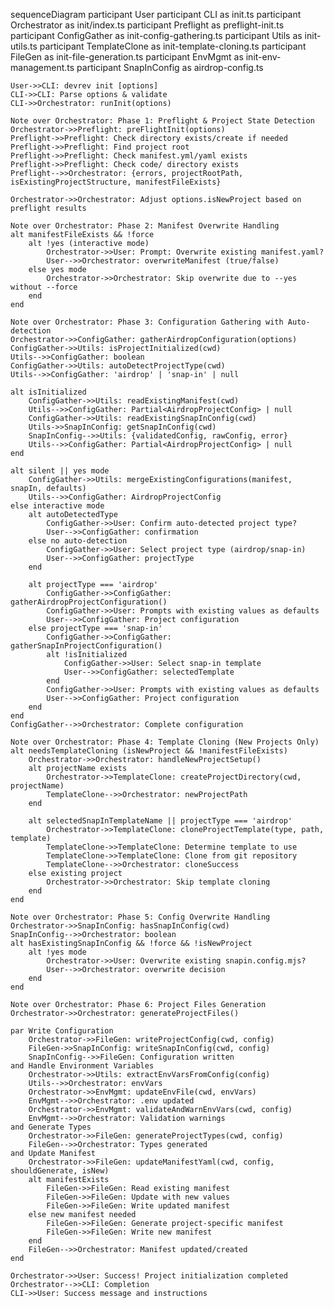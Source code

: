 sequenceDiagram
    participant User
    participant CLI as init.ts
    participant Orchestrator as init/index.ts
    participant Preflight as preflight-init.ts
    participant ConfigGather as init-config-gathering.ts
    participant Utils as init-utils.ts
    participant TemplateClone as init-template-cloning.ts
    participant FileGen as init-file-generation.ts
    participant EnvMgmt as init-env-management.ts
    participant SnapInConfig as airdrop-config.ts

    User->>CLI: devrev init [options]
    CLI->>CLI: Parse options & validate
    CLI->>Orchestrator: runInit(options)
    
    Note over Orchestrator: Phase 1: Preflight & Project State Detection
    Orchestrator->>Preflight: preFlightInit(options)
    Preflight->>Preflight: Check directory exists/create if needed
    Preflight->>Preflight: Find project root
    Preflight->>Preflight: Check manifest.yml/yaml exists
    Preflight->>Preflight: Check code/ directory exists
    Preflight-->>Orchestrator: {errors, projectRootPath, isExistingProjectStructure, manifestFileExists}
    
    Orchestrator->>Orchestrator: Adjust options.isNewProject based on preflight results
    
    Note over Orchestrator: Phase 2: Manifest Overwrite Handling
    alt manifestFileExists && !force
        alt !yes (interactive mode)
            Orchestrator->>User: Prompt: Overwrite existing manifest.yaml?
            User-->>Orchestrator: overwriteManifest (true/false)
        else yes mode
            Orchestrator->>Orchestrator: Skip overwrite due to --yes without --force
        end
    end
    
    Note over Orchestrator: Phase 3: Configuration Gathering with Auto-detection
    Orchestrator->>ConfigGather: gatherAirdropConfiguration(options)
    ConfigGather->>Utils: isProjectInitialized(cwd)
    Utils-->>ConfigGather: boolean
    ConfigGather->>Utils: autoDetectProjectType(cwd)
    Utils-->>ConfigGather: 'airdrop' | 'snap-in' | null
    
    alt isInitialized
        ConfigGather->>Utils: readExistingManifest(cwd)
        Utils-->>ConfigGather: Partial<AirdropProjectConfig> | null
        ConfigGather->>Utils: readExistingSnapInConfig(cwd)
        Utils->>SnapInConfig: getSnapInConfig(cwd)
        SnapInConfig-->>Utils: {validatedConfig, rawConfig, error}
        Utils-->>ConfigGather: Partial<AirdropProjectConfig> | null
    end
    
    alt silent || yes mode
        ConfigGather->>Utils: mergeExistingConfigurations(manifest, snapIn, defaults)
        Utils-->>ConfigGather: AirdropProjectConfig
    else interactive mode
        alt autoDetectedType
            ConfigGather->>User: Confirm auto-detected project type?
            User-->>ConfigGather: confirmation
        else no auto-detection
            ConfigGather->>User: Select project type (airdrop/snap-in)
            User-->>ConfigGather: projectType
        end
        
        alt projectType === 'airdrop'
            ConfigGather->>ConfigGather: gatherAirdropProjectConfiguration()
            ConfigGather->>User: Prompts with existing values as defaults
            User-->>ConfigGather: Project configuration
        else projectType === 'snap-in'
            ConfigGather->>ConfigGather: gatherSnapInProjectConfiguration()
            alt !isInitialized
                ConfigGather->>User: Select snap-in template
                User-->>ConfigGather: selectedTemplate
            end
            ConfigGather->>User: Prompts with existing values as defaults
            User-->>ConfigGather: Project configuration
        end
    end
    ConfigGather-->>Orchestrator: Complete configuration
    
    Note over Orchestrator: Phase 4: Template Cloning (New Projects Only)
    alt needsTemplateCloning (isNewProject && !manifestFileExists)
        Orchestrator->>Orchestrator: handleNewProjectSetup()
        alt projectName exists
            Orchestrator->>TemplateClone: createProjectDirectory(cwd, projectName)
            TemplateClone-->>Orchestrator: newProjectPath
        end
        
        alt selectedSnapInTemplateName || projectType === 'airdrop'
            Orchestrator->>TemplateClone: cloneProjectTemplate(type, path, template)
            TemplateClone->>TemplateClone: Determine template to use
            TemplateClone->>TemplateClone: Clone from git repository
            TemplateClone-->>Orchestrator: cloneSuccess
        else existing project
            Orchestrator->>Orchestrator: Skip template cloning
        end
    end
    
    Note over Orchestrator: Phase 5: Config Overwrite Handling
    Orchestrator->>SnapInConfig: hasSnapInConfig(cwd)
    SnapInConfig-->>Orchestrator: boolean
    alt hasExistingSnapInConfig && !force && !isNewProject
        alt !yes mode
            Orchestrator->>User: Overwrite existing snapin.config.mjs?
            User-->>Orchestrator: overwrite decision
        end
    end
    
    Note over Orchestrator: Phase 6: Project Files Generation
    Orchestrator->>Orchestrator: generateProjectFiles()
    
    par Write Configuration
        Orchestrator->>FileGen: writeProjectConfig(cwd, config)
        FileGen->>SnapInConfig: writeSnapInConfig(cwd, config)
        SnapInConfig-->>FileGen: Configuration written
    and Handle Environment Variables
        Orchestrator->>Utils: extractEnvVarsFromConfig(config)
        Utils-->>Orchestrator: envVars
        Orchestrator->>EnvMgmt: updateEnvFile(cwd, envVars)
        EnvMgmt-->>Orchestrator: .env updated
        Orchestrator->>EnvMgmt: validateAndWarnEnvVars(cwd, config)
        EnvMgmt-->>Orchestrator: Validation warnings
    and Generate Types
        Orchestrator->>FileGen: generateProjectTypes(cwd, config)
        FileGen-->>Orchestrator: Types generated
    and Update Manifest
        Orchestrator->>FileGen: updateManifestYaml(cwd, config, shouldGenerate, isNew)
        alt manifestExists
            FileGen->>FileGen: Read existing manifest
            FileGen->>FileGen: Update with new values
            FileGen->>FileGen: Write updated manifest
        else new manifest needed
            FileGen->>FileGen: Generate project-specific manifest
            FileGen->>FileGen: Write new manifest
        end
        FileGen-->>Orchestrator: Manifest updated/created
    end
    
    Orchestrator->>User: Success! Project initialization completed
    Orchestrator-->>CLI: Completion
    CLI->>User: Success message and instructions
